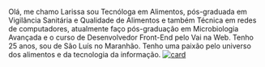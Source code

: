 Olá, me chamo Larissa sou Tecnóloga em Alimentos, pós-graduada em Vigilância Sanitária e Qualidade de Alimentos e também Técnica em redes de computadores,
atualmente faço pós-graduação em Microbiologia Avançada e o curso de Desenvolvedor Front-End pelo Vai na Web.
Tenho 25 anos, sou de São Luís no Maranhão.
Tenho uma paixão pelo universo dos alimentos e da tecnologia da informação. 
[![card](https://github-readme-stats.vercel.app/api?username=LarissaPadilha-dev&theme=radical)](https://github.com/anuraghazra/github-readme-stats)
